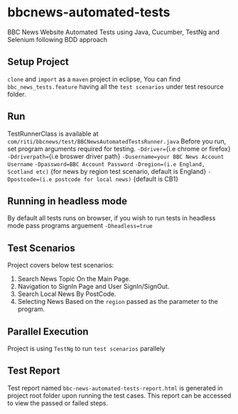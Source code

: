 # bbcnews-automated-tests
BBC News Website Automated Tests using Java, Cucumber, TestNg and Selenium following BDD approach

## Setup Project
`clone` and `import` as a `maven` project in eclipse, You can find `bbc_news_tests.feature` having all the `test scenarios` under test resource folder.

## Run
TestRunnerClass is available at `com/riti/bbcnews/test/BBCNewsAutomatedTestsRunner.java`
Before you run, set program arguments required for testing.
`-Ddriver=`{i.e chrome or firefox}
`-Ddriverpath=`{i.e broswer driver path}
`-Dusername=your BBC News Account Username`
`-Dpassword=BBC Account Password`
`-Dregion=(i.e England, Scotland etc)` {for news by region test scenario, default is England}
`-Dpostcode=(i.e postcode for local news)` {default is CB1}

## Running in headless mode
By default all tests runs on browser, if you wish to run tests in headless mode pass programs arguement `-Dheadless=true`

## Test Scenarios
Project covers below test scenarios:
1. Search News Topic On the Main Page.
2. Navigation to SignIn Page and User SignIn/SignOut.
3. Search Local News By PostCode.
4. Selecting News Based on the `region` passed as the parameter to the program.

## Parallel Execution
Project is using `TestNg` to run `test scenarios` parallely

## Test Report
Test report named `bbc-news-automated-tests-report.html` is generated in project root folder upon running the test cases. This report can be accessed to view the passed or failed steps.
